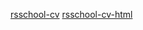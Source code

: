 [rsschool-cv]( https://dmitriyimamov.github.io/rsschool-cv/cv)
[rsschool-cv-html]( https://dmitriyimamov.github.io/rsschool-cv/index.html)
